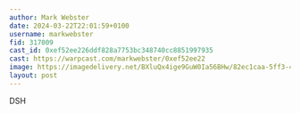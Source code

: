 ```yaml
---
author: Mark Webster
date: 2024-03-22T22:01:59+0100
username: markwebster
fid: 317009
cast_id: 0xef52ee226ddf828a7753bc348740cc8851997935
cast: https://warpcast.com/markwebster/0xef52ee22
image: https://imagedelivery.net/BXluQx4ige9GuW0Ia56BHw/82ec1caa-5ff3-43c2-ba76-6925b2212400/original
layout: post
---
```

DSH  

<img src='https://imagedelivery.net/BXluQx4ige9GuW0Ia56BHw/82ec1caa-5ff3-43c2-ba76-6925b2212400/original' alt='' referrerpolicy='no-referrer'/>
